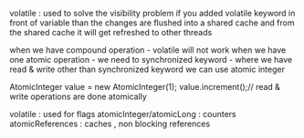 volatile : used to solve the visibility problem
if you added volatile keyword in front of variable
than the changes are flushed into a shared cache
and from the shared cache it will get refreshed to other threads

when we have compound operation - volatile will not work
when we have one atomic operation - we need to synchronized keyword - where we have read & write
other than synchronized keyword we can use atomic integer

AtomicInteger value = new AtomicInteger(1);
value.increment();// read & write operations are done atomically




volatile : used for flags
atomicInteger/atomicLong : counters
atomicReferences : caches , non blocking references 